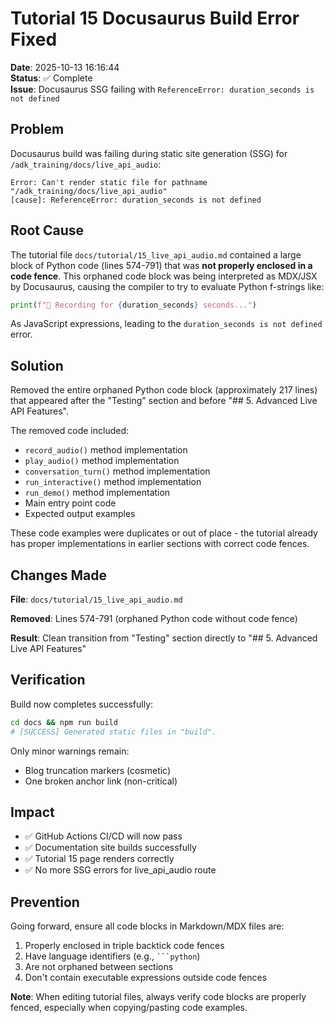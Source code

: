 # Tutorial 15 Docusaurus Build Error Fixed

**Date**: 2025-10-13 16:16:44  
**Status**: ✅ Complete  
**Issue**: Docusaurus SSG failing with `ReferenceError: duration_seconds is not defined`

## Problem

Docusaurus build was failing during static site generation (SSG) for `/adk_training/docs/live_api_audio`:

```
Error: Can't render static file for pathname "/adk_training/docs/live_api_audio"
[cause]: ReferenceError: duration_seconds is not defined
```

## Root Cause

The tutorial file `docs/tutorial/15_live_api_audio.md` contained a large block of Python code (lines 574-791) that was **not properly enclosed in a code fence**. This orphaned code block was being interpreted as MDX/JSX by Docusaurus, causing the compiler to try to evaluate Python f-strings like:

```python
print(f"🎤 Recording for {duration_seconds} seconds...")
```

As JavaScript expressions, leading to the `duration_seconds is not defined` error.

## Solution

Removed the entire orphaned Python code block (approximately 217 lines) that appeared after the "Testing" section and before "## 5. Advanced Live API Features".

The removed code included:
- `record_audio()` method implementation
- `play_audio()` method implementation  
- `conversation_turn()` method implementation
- `run_interactive()` method implementation
- `run_demo()` method implementation
- Main entry point code
- Expected output examples

These code examples were duplicates or out of place - the tutorial already has proper implementations in earlier sections with correct code fences.

## Changes Made

**File**: `docs/tutorial/15_live_api_audio.md`

**Removed**: Lines 574-791 (orphaned Python code without code fence)

**Result**: Clean transition from "Testing" section directly to "## 5. Advanced Live API Features"

## Verification

Build now completes successfully:

```bash
cd docs && npm run build
# [SUCCESS] Generated static files in "build".
```

Only minor warnings remain:
- Blog truncation markers (cosmetic)
- One broken anchor link (non-critical)

## Impact

- ✅ GitHub Actions CI/CD will now pass
- ✅ Documentation site builds successfully
- ✅ Tutorial 15 page renders correctly
- ✅ No more SSG errors for live_api_audio route

## Prevention

Going forward, ensure all code blocks in Markdown/MDX files are:
1. Properly enclosed in triple backtick code fences
2. Have language identifiers (e.g., ` ```python `)
3. Are not orphaned between sections
4. Don't contain executable expressions outside code fences

**Note**: When editing tutorial files, always verify code blocks are properly fenced, especially when copying/pasting code examples.
